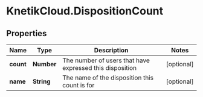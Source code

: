 # KnetikCloud.DispositionCount

## Properties
Name | Type | Description | Notes
------------ | ------------- | ------------- | -------------
**count** | **Number** | The number of users that have expressed this disposition | [optional] 
**name** | **String** | The name of the disposition this count is for | [optional] 


